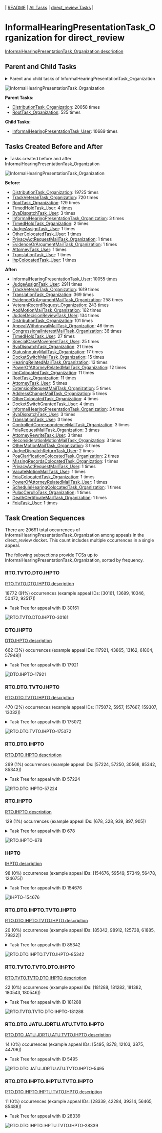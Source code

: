 <!-- DO NOT EDIT THIS FILE.  This file is autogenerated. -->
| [README](../README.md) | [All Tasks](../alltasks.md) | [direct_review Tasks](tasklist.md) |

# InformalHearingPresentationTask_Organization for direct_review

[InformalHearingPresentationTask_Organization description](../descr/InformalHearingPresentationTask_Organization.md)

## Parent and Child Tasks

<details><summary markdown='span'>Parent and child tasks of InformalHearingPresentationTask_Organization
</summary>

```
digraph G {
rankdir=LR;
node [shape=box]
"InformalHearingPresentationTask_Organization" -> "InformalHearingPresentationTask_User" [label=10689]
"DistributionTask_Organization" -> "InformalHearingPresentationTask_Organization" [label=20058]
"RootTask_Organization" -> "InformalHearingPresentationTask_Organization" [label=525]
}
```
</details>

![InformalHearingPresentationTask_Organization](dot/InformalHearingPresentationTask_Organization-parentchild.dot.png)

**Parent Tasks:**

   * [DistributionTask_Organization](DistributionTask_Organization.md): 20058 times
   * [RootTask_Organization](RootTask_Organization.md): 525 times

**Child Tasks:**

   * [InformalHearingPresentationTask_User](InformalHearingPresentationTask_User.md): 10689 times

## Tasks Created Before and After

<details><summary markdown='span'>Tasks created before and after InformalHearingPresentationTask_Organization</summary>

```
digraph G {
rankdir=LR;

"InformalHearingPresentationTask_Organization" -> "InformalHearingPresentationTask_User" [label=10055]
"InformalHearingPresentationTask_Organization" -> "JudgeAssignTask_User" [label=2911]
"InformalHearingPresentationTask_Organization" -> "TrackVeteranTask_Organization" [label=1619]
"InformalHearingPresentationTask_Organization" -> "TranslationTask_Organization" [label=369]
"InformalHearingPresentationTask_Organization" -> "EvidenceOrArgumentMailTask_Organization" [label=258]
"InformalHearingPresentationTask_Organization" -> "VeteranRecordRequest_Organization" [label=243]
"InformalHearingPresentationTask_Organization" -> "AodMotionMailTask_Organization" [label=162]
"InformalHearingPresentationTask_Organization" -> "JudgeDecisionReviewTask_User" [label=134]
"InformalHearingPresentationTask_Organization" -> "DistributionTask_Organization" [label=101]
"InformalHearingPresentationTask_Organization" -> "AppealWithdrawalMailTask_Organization" [label=46]
"InformalHearingPresentationTask_Organization" -> "CongressionalInterestMailTask_Organization" [label=36]
"InformalHearingPresentationTask_Organization" -> "TimedHoldTask_User" [label=27]
"InformalHearingPresentationTask_Organization" -> "SpecialCaseMovementTask_User" [label=25]
"InformalHearingPresentationTask_Organization" -> "BvaDispatchTask_Organization" [label=21]
"InformalHearingPresentationTask_Organization" -> "StatusInquiryMailTask_Organization" [label=17]
"InformalHearingPresentationTask_Organization" -> "DocketSwitchMailTask_Organization" [label=15]
"InformalHearingPresentationTask_Organization" -> "HearingRelatedMailTask_Organization" [label=13]
"InformalHearingPresentationTask_Organization" -> "PowerOfAttorneyRelatedMailTask_Organization" [label=12]
"InformalHearingPresentationTask_Organization" -> "RootTask_Organization" [label=11]
"InformalHearingPresentationTask_Organization" -> "IhpColocatedTask_Organization" [label=11]
"InformalHearingPresentationTask_Organization" -> "ExtensionRequestMailTask_Organization" [label=5]
"InformalHearingPresentationTask_Organization" -> "AttorneyTask_User" [label=5]
"InformalHearingPresentationTask_Organization" -> "AddressChangeMailTask_Organization" [label=5]
"InformalHearingPresentationTask_Organization" -> "OtherColocatedTask_Organization" [label=4]
"InformalHearingPresentationTask_Organization" -> "DocketSwitchGrantedTask_User" [label=4]
"InformalHearingPresentationTask_Organization" -> "TranslationTask_User" [label=3]
"InformalHearingPresentationTask_Organization" -> "ReconsiderationMotionMailTask_Organization" [label=3]
"InformalHearingPresentationTask_Organization" -> "OtherMotionMailTask_Organization" [label=3]
"InformalHearingPresentationTask_Organization" -> "InformalHearingPresentationTask_Organization" [label=3]
"InformalHearingPresentationTask_Organization" -> "FoiaRequestMailTask_Organization" [label=3]
"InformalHearingPresentationTask_Organization" -> "ControlledCorrespondenceMailTask_Organization" [label=3]
"InformalHearingPresentationTask_Organization" -> "BvaDispatchTask_User" [label=3]
"InformalHearingPresentationTask_Organization" -> "AttorneyRewriteTask_User" [label=3]
"InformalHearingPresentationTask_Organization" -> "PoaClarificationColocatedTask_Organization" [label=2]
"InformalHearingPresentationTask_Organization" -> "JudgeDispatchReturnTask_User" [label=2]
"InformalHearingPresentationTask_Organization" -> "VacateMotionMailTask_User" [label=1]
"InformalHearingPresentationTask_Organization" -> "ScheduleHearingColocatedTask_Organization" [label=1]
"InformalHearingPresentationTask_Organization" -> "PulacCerulloTask_Organization" [label=1]
"InformalHearingPresentationTask_Organization" -> "PrivacyActRequestMailTask_User" [label=1]
"InformalHearingPresentationTask_Organization" -> "PowerOfAttorneyRelatedMailTask_User" [label=1]
"InformalHearingPresentationTask_Organization" -> "MissingRecordsColocatedTask_Organization" [label=1]
"InformalHearingPresentationTask_Organization" -> "FoiaTask_User" [label=1]
"InformalHearingPresentationTask_Organization" -> "FoiaColocatedTask_Organization" [label=1]
"InformalHearingPresentationTask_Organization" -> "DeathCertificateMailTask_Organization" [label=1]
"DistributionTask_Organization" -> "InformalHearingPresentationTask_Organization" [label=19725]
"TrackVeteranTask_Organization" -> "InformalHearingPresentationTask_Organization" [label=720]
"RootTask_Organization" -> "InformalHearingPresentationTask_Organization" [label=129]
"TimedHoldTask_User" -> "InformalHearingPresentationTask_Organization" [label=4]
"InformalHearingPresentationTask_Organization" -> "InformalHearingPresentationTask_Organization" [label=3]
"BvaDispatchTask_User" -> "InformalHearingPresentationTask_Organization" [label=3]
"TimedHoldTask_Organization" -> "InformalHearingPresentationTask_Organization" [label=2]
"TranslationTask_User" -> "InformalHearingPresentationTask_Organization" [label=1]
"PrivacyActRequestMailTask_Organization" -> "InformalHearingPresentationTask_Organization" [label=1]
"OtherColocatedTask_User" -> "InformalHearingPresentationTask_Organization" [label=1]
"JudgeAssignTask_User" -> "InformalHearingPresentationTask_Organization" [label=1]
"IhpColocatedTask_User" -> "InformalHearingPresentationTask_Organization" [label=1]
"EvidenceOrArgumentMailTask_Organization" -> "InformalHearingPresentationTask_Organization" [label=1]
"AttorneyTask_User" -> "InformalHearingPresentationTask_Organization" [label=1]
}
```
</details>

![InformalHearingPresentationTask_Organization](dot/InformalHearingPresentationTask_Organization.dot.png)

**Before:**

   * [DistributionTask_Organization](DistributionTask_Organization.md): 19725 times
   * [TrackVeteranTask_Organization](TrackVeteranTask_Organization.md): 720 times
   * [RootTask_Organization](RootTask_Organization.md): 129 times
   * [TimedHoldTask_User](TimedHoldTask_User.md): 4 times
   * [BvaDispatchTask_User](BvaDispatchTask_User.md): 3 times
   * [InformalHearingPresentationTask_Organization](InformalHearingPresentationTask_Organization.md): 3 times
   * [TimedHoldTask_Organization](TimedHoldTask_Organization.md): 2 times
   * [JudgeAssignTask_User](JudgeAssignTask_User.md): 1 times
   * [OtherColocatedTask_User](OtherColocatedTask_User.md): 1 times
   * [PrivacyActRequestMailTask_Organization](PrivacyActRequestMailTask_Organization.md): 1 times
   * [EvidenceOrArgumentMailTask_Organization](EvidenceOrArgumentMailTask_Organization.md): 1 times
   * [AttorneyTask_User](AttorneyTask_User.md): 1 times
   * [TranslationTask_User](TranslationTask_User.md): 1 times
   * [IhpColocatedTask_User](IhpColocatedTask_User.md): 1 times

**After:**

   * [InformalHearingPresentationTask_User](InformalHearingPresentationTask_User.md): 10055 times
   * [JudgeAssignTask_User](JudgeAssignTask_User.md): 2911 times
   * [TrackVeteranTask_Organization](TrackVeteranTask_Organization.md): 1619 times
   * [TranslationTask_Organization](TranslationTask_Organization.md): 369 times
   * [EvidenceOrArgumentMailTask_Organization](EvidenceOrArgumentMailTask_Organization.md): 258 times
   * [VeteranRecordRequest_Organization](VeteranRecordRequest_Organization.md): 243 times
   * [AodMotionMailTask_Organization](AodMotionMailTask_Organization.md): 162 times
   * [JudgeDecisionReviewTask_User](JudgeDecisionReviewTask_User.md): 134 times
   * [DistributionTask_Organization](DistributionTask_Organization.md): 101 times
   * [AppealWithdrawalMailTask_Organization](AppealWithdrawalMailTask_Organization.md): 46 times
   * [CongressionalInterestMailTask_Organization](CongressionalInterestMailTask_Organization.md): 36 times
   * [TimedHoldTask_User](TimedHoldTask_User.md): 27 times
   * [SpecialCaseMovementTask_User](SpecialCaseMovementTask_User.md): 25 times
   * [BvaDispatchTask_Organization](BvaDispatchTask_Organization.md): 21 times
   * [StatusInquiryMailTask_Organization](StatusInquiryMailTask_Organization.md): 17 times
   * [DocketSwitchMailTask_Organization](DocketSwitchMailTask_Organization.md): 15 times
   * [HearingRelatedMailTask_Organization](HearingRelatedMailTask_Organization.md): 13 times
   * [PowerOfAttorneyRelatedMailTask_Organization](PowerOfAttorneyRelatedMailTask_Organization.md): 12 times
   * [IhpColocatedTask_Organization](IhpColocatedTask_Organization.md): 11 times
   * [RootTask_Organization](RootTask_Organization.md): 11 times
   * [AttorneyTask_User](AttorneyTask_User.md): 5 times
   * [ExtensionRequestMailTask_Organization](ExtensionRequestMailTask_Organization.md): 5 times
   * [AddressChangeMailTask_Organization](AddressChangeMailTask_Organization.md): 5 times
   * [OtherColocatedTask_Organization](OtherColocatedTask_Organization.md): 4 times
   * [DocketSwitchGrantedTask_User](DocketSwitchGrantedTask_User.md): 4 times
   * [InformalHearingPresentationTask_Organization](InformalHearingPresentationTask_Organization.md): 3 times
   * [BvaDispatchTask_User](BvaDispatchTask_User.md): 3 times
   * [TranslationTask_User](TranslationTask_User.md): 3 times
   * [ControlledCorrespondenceMailTask_Organization](ControlledCorrespondenceMailTask_Organization.md): 3 times
   * [FoiaRequestMailTask_Organization](FoiaRequestMailTask_Organization.md): 3 times
   * [AttorneyRewriteTask_User](AttorneyRewriteTask_User.md): 3 times
   * [ReconsiderationMotionMailTask_Organization](ReconsiderationMotionMailTask_Organization.md): 3 times
   * [OtherMotionMailTask_Organization](OtherMotionMailTask_Organization.md): 3 times
   * [JudgeDispatchReturnTask_User](JudgeDispatchReturnTask_User.md): 2 times
   * [PoaClarificationColocatedTask_Organization](PoaClarificationColocatedTask_Organization.md): 2 times
   * [MissingRecordsColocatedTask_Organization](MissingRecordsColocatedTask_Organization.md): 1 times
   * [PrivacyActRequestMailTask_User](PrivacyActRequestMailTask_User.md): 1 times
   * [VacateMotionMailTask_User](VacateMotionMailTask_User.md): 1 times
   * [FoiaColocatedTask_Organization](FoiaColocatedTask_Organization.md): 1 times
   * [PowerOfAttorneyRelatedMailTask_User](PowerOfAttorneyRelatedMailTask_User.md): 1 times
   * [ScheduleHearingColocatedTask_Organization](ScheduleHearingColocatedTask_Organization.md): 1 times
   * [PulacCerulloTask_Organization](PulacCerulloTask_Organization.md): 1 times
   * [DeathCertificateMailTask_Organization](DeathCertificateMailTask_Organization.md): 1 times
   * [FoiaTask_User](FoiaTask_User.md): 1 times

## Task Creation Sequences

There are 20691 total occurrences of InformalHearingPresentationTask_Organization among appeals in the direct_review docket.  This count includes multiple occurrences in a single appeal.

The following subsections provide TCSs up to InformalHearingPresentationTask_Organization, sorted by frequency.

### RTO.TVTO.DTO.IHPTO

[RTO.TVTO.DTO.IHPTO description](../descr/RTO.TVTO.DTO.IHPTO.md)

18772 (91%) occurrences (example appeal IDs: [30161, 13689, 10346, 50472, 92517])

<details><summary markdown='span'>Task Tree for appeal with ID 30161</summary>

```
@startuml
skinparam {
  ObjectBorderColor #555
  ObjectBorderThickness 0
  ObjectFontStyle bold
  ObjectFontSize 14
  ObjectAttributeFontColor #333
  ObjectAttributeFontSize 12
}
  object 0.RootTask #8dd3c7 {
Organization
}
  object 1.TrackVeteranTask #bebada {
Organization
}
  object 2.DistributionTask #ffffb3 {
Organization
}
  object 3.InformalHearingPresentationTask #fdb462 {
Organization  <back:white>    </back>
}
  object 4.VeteranRecordRequest #ffed6f {
Organization
}
  object 5.InformalHearingPresentationTask #fdb462 {
User
}
  object 6.InformalHearingPresentationTask #fdb462 {
User
}
  object 7.JudgeAssignTask #ccebc5 {
User
}
  object 8.JudgeAssignTask #ccebc5 {
User
}
  object 9.JudgeDecisionReviewTask #d9d9d9 {
User
}
  object 10.AttorneyTask #bc80bd {
User
}
  object 11.AttorneyRewriteTask #b3de69 {
User
}
  object 12.NewRepArgumentsColocatedTask #ffed6f {
Organization
}
  object 13.NewRepArgumentsColocatedTask #ffed6f {
User
}
  object 14.QualityReviewTask #fdb462 {
Organization
}
  object 15.QualityReviewTask #fdb462 {
User
}
  object 16.JudgeQualityReviewTask #bc80bd {
User
}
  object 17.AttorneyQualityReviewTask #bc80bd {
User
}
  object 18.OtherColocatedTask #80b1d3 {
Organization
}
  object 19.OtherColocatedTask #80b1d3 {
User
}
  object 20.OtherColocatedTask #80b1d3 {
User
}
  object 21.JudgeAssignTask #ccebc5 {
User
}
  object 22.JudgeDecisionReviewTask #d9d9d9 {
User
}
  object 23.AttorneyTask #bc80bd {
User
}
  object 24.JudgeQualityReviewTask #bc80bd {
User
}
  object 25.MissingRecordsColocatedTask #bebada {
Organization
}
  object 26.MissingRecordsColocatedTask #bebada {
User
}
  object 27.TimedHoldTask #fccde5 {
User
}
  object 28.TimedHoldTask #fccde5 {
User
}
  object 29.TimedHoldTask #fccde5 {
User
}
  object 30.TimedHoldTask #fccde5 {
User
}
  object 31.TimedHoldTask #fccde5 {
User
}
  object 32.AttorneyTask #bc80bd {
User
}
  object 33.AttorneyTask #bc80bd {
User
}
  object 34.AttorneyQualityReviewTask #bc80bd {
User
}
  object 35.AttorneyRewriteTask #b3de69 {
User
}
  object 36.AttorneyRewriteTask #b3de69 {
User
}
  object 37.AttorneyRewriteTask #b3de69 {
User
}
  object 38.AttorneyRewriteTask #b3de69 {
User
}
  object 39.AttorneyRewriteTask #b3de69 {
User
}
  object 40.AttorneyQualityReviewTask #bc80bd {
User
}
  object 41.BvaDispatchTask #b3de69 {
Organization
}
  object 42.BvaDispatchTask #b3de69 {
User
}
0.RootTask -- 1.TrackVeteranTask
0.RootTask -- 2.DistributionTask
2.DistributionTask -- 3.InformalHearingPresentationTask
0.RootTask -- 4.VeteranRecordRequest
3.InformalHearingPresentationTask -- 5.InformalHearingPresentationTask
3.InformalHearingPresentationTask -- 6.InformalHearingPresentationTask
0.RootTask -- 7.JudgeAssignTask
0.RootTask -- 8.JudgeAssignTask
0.RootTask -- 9.JudgeDecisionReviewTask
9.JudgeDecisionReviewTask -- 10.AttorneyTask
9.JudgeDecisionReviewTask -- 11.AttorneyRewriteTask
11.AttorneyRewriteTask -- 12.NewRepArgumentsColocatedTask
12.NewRepArgumentsColocatedTask -- 13.NewRepArgumentsColocatedTask
0.RootTask -- 14.QualityReviewTask
14.QualityReviewTask -- 15.QualityReviewTask
15.QualityReviewTask -- 16.JudgeQualityReviewTask
16.JudgeQualityReviewTask -- 17.AttorneyQualityReviewTask
17.AttorneyQualityReviewTask -- 18.OtherColocatedTask
18.OtherColocatedTask -- 19.OtherColocatedTask
18.OtherColocatedTask -- 20.OtherColocatedTask
0.RootTask -- 21.JudgeAssignTask
0.RootTask -- 22.JudgeDecisionReviewTask
22.JudgeDecisionReviewTask -- 23.AttorneyTask
15.QualityReviewTask -- 24.JudgeQualityReviewTask
24.JudgeQualityReviewTask -- 25.MissingRecordsColocatedTask
25.MissingRecordsColocatedTask -- 26.MissingRecordsColocatedTask
26.MissingRecordsColocatedTask -- 27.TimedHoldTask
26.MissingRecordsColocatedTask -- 28.TimedHoldTask
26.MissingRecordsColocatedTask -- 29.TimedHoldTask
26.MissingRecordsColocatedTask -- 30.TimedHoldTask
26.MissingRecordsColocatedTask -- 31.TimedHoldTask
22.JudgeDecisionReviewTask -- 32.AttorneyTask
22.JudgeDecisionReviewTask -- 33.AttorneyTask
24.JudgeQualityReviewTask -- 34.AttorneyQualityReviewTask
22.JudgeDecisionReviewTask -- 35.AttorneyRewriteTask
22.JudgeDecisionReviewTask -- 36.AttorneyRewriteTask
22.JudgeDecisionReviewTask -- 37.AttorneyRewriteTask
22.JudgeDecisionReviewTask -- 38.AttorneyRewriteTask
22.JudgeDecisionReviewTask -- 39.AttorneyRewriteTask
24.JudgeQualityReviewTask -- 40.AttorneyQualityReviewTask
0.RootTask -- 41.BvaDispatchTask
41.BvaDispatchTask -- 42.BvaDispatchTask
@enduml
```
</details>

![RTO.TVTO.DTO.IHPTO-30161](uml/RTO.TVTO.DTO.IHPTO-30161.png)

### DTO.IHPTO

[DTO.IHPTO description](../descr/DTO.IHPTO.md)

662 (3%) occurrences (example appeal IDs: [17921, 43865, 13162, 61804, 57948])

<details><summary markdown='span'>Task Tree for appeal with ID 17921</summary>

```
@startuml
skinparam {
  ObjectBorderColor #555
  ObjectBorderThickness 0
  ObjectFontStyle bold
  ObjectFontSize 14
  ObjectAttributeFontColor #333
  ObjectAttributeFontSize 12
}
  object 0.RootTask #8dd3c7 {
Organization
}
  object 1.TrackVeteranTask #bebada {
Organization
}
  object 2.DistributionTask #ffffb3 {
Organization
}
  object 3.InformalHearingPresentationTask #fdb462 {
Organization  <back:white>    </back>
}
  object 4.InformalHearingPresentationTask #fdb462 {
User
}
  object 5.JudgeAssignTask #ccebc5 {
User
}
  object 6.JudgeDecisionReviewTask #d9d9d9 {
User
}
  object 7.AttorneyTask #bc80bd {
User
}
0.RootTask -- 1.TrackVeteranTask
0.RootTask -- 2.DistributionTask
2.DistributionTask -- 3.InformalHearingPresentationTask
3.InformalHearingPresentationTask -- 4.InformalHearingPresentationTask
0.RootTask -- 5.JudgeAssignTask
0.RootTask -- 6.JudgeDecisionReviewTask
6.JudgeDecisionReviewTask -- 7.AttorneyTask
@enduml
```
</details>

![DTO.IHPTO-17921](uml/DTO.IHPTO-17921.png)

### RTO.DTO.TVTO.IHPTO

[RTO.DTO.TVTO.IHPTO description](../descr/RTO.DTO.TVTO.IHPTO.md)

470 (2%) occurrences (example appeal IDs: [175072, 5957, 157667, 159307, 13032])

<details><summary markdown='span'>Task Tree for appeal with ID 175072</summary>

```
@startuml
skinparam {
  ObjectBorderColor #555
  ObjectBorderThickness 0
  ObjectFontStyle bold
  ObjectFontSize 14
  ObjectAttributeFontColor #333
  ObjectAttributeFontSize 12
}
  object 0.RootTask #8dd3c7 {
Organization
}
  object 1.TrackVeteranTask #bebada {
Organization
}
  object 2.DistributionTask #ffffb3 {
Organization
}
  object 3.InformalHearingPresentationTask #fdb462 {
Organization  <back:white>    </back>
}
  object 4.TrackVeteranTask #bebada {
Organization
}
  object 5.InformalHearingPresentationTask #fdb462 {
Organization  <back:white>    </back>
}
  object 6.TrackVeteranTask #bebada {
Organization
}
  object 7.TrackVeteranTask #bebada {
Organization
}
0.RootTask -- 1.TrackVeteranTask
0.RootTask -- 2.DistributionTask
2.DistributionTask -- 3.InformalHearingPresentationTask
0.RootTask -- 4.TrackVeteranTask
2.DistributionTask -- 5.InformalHearingPresentationTask
0.RootTask -- 6.TrackVeteranTask
0.RootTask -- 7.TrackVeteranTask
@enduml
```
</details>

![RTO.DTO.TVTO.IHPTO-175072](uml/RTO.DTO.TVTO.IHPTO-175072.png)

### RTO.DTO.IHPTO

[RTO.DTO.IHPTO description](../descr/RTO.DTO.IHPTO.md)

269 (1%) occurrences (example appeal IDs: [57224, 57250, 30568, 85342, 85343])

<details><summary markdown='span'>Task Tree for appeal with ID 57224</summary>

```
@startuml
skinparam {
  ObjectBorderColor #555
  ObjectBorderThickness 0
  ObjectFontStyle bold
  ObjectFontSize 14
  ObjectAttributeFontColor #333
  ObjectAttributeFontSize 12
}
  object 0.RootTask #8dd3c7 {
Organization
}
  object 1.TrackVeteranTask #bebada {
Organization
}
  object 2.DistributionTask #ffffb3 {
Organization
}
  object 3.InformalHearingPresentationTask #fdb462 {
Organization  <back:white>    </back>
}
  object 4.InformalHearingPresentationTask #fdb462 {
User
}
  object 5.TrackVeteranTask #bebada {
Organization
}
  object 6.InformalHearingPresentationTask #fdb462 {
Organization  <back:white>    </back>
}
  object 7.JudgeAssignTask #ccebc5 {
User
}
  object 8.JudgeDecisionReviewTask #d9d9d9 {
User
}
  object 9.AttorneyTask #bc80bd {
User
}
  object 10.FoiaColocatedTask #fccde5 {
Organization
}
  object 11.FoiaTask #fb8072 {
Organization
}
  object 12.FoiaTask #fb8072 {
User
}
  object 13.TrackVeteranTask #bebada {
Organization
}
  object 14.InformalHearingPresentationTask #fdb462 {
Organization  <back:white>    </back>
}
  object 15.TrackVeteranTask #bebada {
Organization
}
  object 16.TrackVeteranTask #bebada {
Organization
}
  object 17.InformalHearingPresentationTask #fdb462 {
Organization  <back:white>    </back>
}
  object 18.TrackVeteranTask #bebada {
Organization
}
  object 19.TrackVeteranTask #bebada {
Organization
}
0.RootTask -- 1.TrackVeteranTask
0.RootTask -- 2.DistributionTask
2.DistributionTask -- 3.InformalHearingPresentationTask
3.InformalHearingPresentationTask -- 4.InformalHearingPresentationTask
0.RootTask -- 5.TrackVeteranTask
0.RootTask -- 6.InformalHearingPresentationTask
0.RootTask -- 7.JudgeAssignTask
0.RootTask -- 8.JudgeDecisionReviewTask
8.JudgeDecisionReviewTask -- 9.AttorneyTask
9.AttorneyTask -- 10.FoiaColocatedTask
10.FoiaColocatedTask -- 11.FoiaTask
11.FoiaTask -- 12.FoiaTask
0.RootTask -- 13.TrackVeteranTask
0.RootTask -- 14.InformalHearingPresentationTask
0.RootTask -- 15.TrackVeteranTask
0.RootTask -- 16.TrackVeteranTask
0.RootTask -- 17.InformalHearingPresentationTask
0.RootTask -- 18.TrackVeteranTask
0.RootTask -- 19.TrackVeteranTask
@enduml
```
</details>

![RTO.DTO.IHPTO-57224](uml/RTO.DTO.IHPTO-57224.png)

### RTO.IHPTO

[RTO.IHPTO description](../descr/RTO.IHPTO.md)

129 (1%) occurrences (example appeal IDs: [678, 328, 939, 897, 905])

<details><summary markdown='span'>Task Tree for appeal with ID 678</summary>

```
@startuml
skinparam {
  ObjectBorderColor #555
  ObjectBorderThickness 0
  ObjectFontStyle bold
  ObjectFontSize 14
  ObjectAttributeFontColor #333
  ObjectAttributeFontSize 12
}
  object 0.RootTask #8dd3c7 {
Organization
}
  object 1.InformalHearingPresentationTask #fdb462 {
Organization  <back:white>    </back>
}
  object 2.JudgeDecisionReviewTask #d9d9d9 {
User
}
  object 3.AttorneyTask #bc80bd {
User
}
  object 4.BvaDispatchTask #b3de69 {
Organization
}
  object 5.BvaDispatchTask #b3de69 {
User
}
0.RootTask -- 1.InformalHearingPresentationTask
0.RootTask -- 2.JudgeDecisionReviewTask
2.JudgeDecisionReviewTask -- 3.AttorneyTask
0.RootTask -- 4.BvaDispatchTask
4.BvaDispatchTask -- 5.BvaDispatchTask
@enduml
```
</details>

![RTO.IHPTO-678](uml/RTO.IHPTO-678.png)

### IHPTO

[IHPTO description](../descr/IHPTO.md)

98 (0%) occurrences (example appeal IDs: [154676, 59549, 57349, 56478, 124675])

<details><summary markdown='span'>Task Tree for appeal with ID 154676</summary>

```
@startuml
skinparam {
  ObjectBorderColor #555
  ObjectBorderThickness 0
  ObjectFontStyle bold
  ObjectFontSize 14
  ObjectAttributeFontColor #333
  ObjectAttributeFontSize 12
}
  object 0.RootTask #8dd3c7 {
Organization
}
  object 1.TrackVeteranTask #bebada {
Organization
}
  object 2.DistributionTask #ffffb3 {
Organization
}
  object 3.InformalHearingPresentationTask #fdb462 {
Organization  <back:white>    </back>
}
0.RootTask -- 1.TrackVeteranTask
0.RootTask -- 2.DistributionTask
2.DistributionTask -- 3.InformalHearingPresentationTask
@enduml
```
</details>

![IHPTO-154676](uml/IHPTO-154676.png)

### RTO.DTO.IHPTO.TVTO.IHPTO

[RTO.DTO.IHPTO.TVTO.IHPTO description](../descr/RTO.DTO.IHPTO.TVTO.IHPTO.md)

26 (0%) occurrences (example appeal IDs: [85342, 98912, 125738, 61885, 79822])

<details><summary markdown='span'>Task Tree for appeal with ID 85342</summary>

```
@startuml
skinparam {
  ObjectBorderColor #555
  ObjectBorderThickness 0
  ObjectFontStyle bold
  ObjectFontSize 14
  ObjectAttributeFontColor #333
  ObjectAttributeFontSize 12
}
  object 0.RootTask #8dd3c7 {
Organization
}
  object 1.TrackVeteranTask #bebada {
Organization
}
  object 2.DistributionTask #ffffb3 {
Organization
}
  object 3.InformalHearingPresentationTask #fdb462 {
Organization  <back:white>    </back>
}
  object 4.TrackVeteranTask #bebada {
Organization
}
  object 5.InformalHearingPresentationTask #fdb462 {
Organization  <back:white>    </back>
}
  object 6.InformalHearingPresentationTask #fdb462 {
User
}
  object 7.InformalHearingPresentationTask #fdb462 {
User
}
  object 8.TrackVeteranTask #bebada {
Organization
}
0.RootTask -- 1.TrackVeteranTask
0.RootTask -- 2.DistributionTask
2.DistributionTask -- 3.InformalHearingPresentationTask
0.RootTask -- 4.TrackVeteranTask
0.RootTask -- 5.InformalHearingPresentationTask
5.InformalHearingPresentationTask -- 6.InformalHearingPresentationTask
5.InformalHearingPresentationTask -- 7.InformalHearingPresentationTask
0.RootTask -- 8.TrackVeteranTask
@enduml
```
</details>

![RTO.DTO.IHPTO.TVTO.IHPTO-85342](uml/RTO.DTO.IHPTO.TVTO.IHPTO-85342.png)

### RTO.TVTO.TVTO.DTO.IHPTO

[RTO.TVTO.TVTO.DTO.IHPTO description](../descr/RTO.TVTO.TVTO.DTO.IHPTO.md)

22 (0%) occurrences (example appeal IDs: [181288, 181282, 181382, 180543, 180546])

<details><summary markdown='span'>Task Tree for appeal with ID 181288</summary>

```
@startuml
skinparam {
  ObjectBorderColor #555
  ObjectBorderThickness 0
  ObjectFontStyle bold
  ObjectFontSize 14
  ObjectAttributeFontColor #333
  ObjectAttributeFontSize 12
}
  object 0.RootTask #8dd3c7 {
Organization
}
  object 1.TrackVeteranTask #bebada {
Organization
}
  object 2.TrackVeteranTask #bebada {
Organization
}
  object 3.DistributionTask #ffffb3 {
Organization
}
  object 4.InformalHearingPresentationTask #fdb462 {
Organization  <back:white>    </back>
}
0.RootTask -- 1.TrackVeteranTask
0.RootTask -- 2.TrackVeteranTask
0.RootTask -- 3.DistributionTask
3.DistributionTask -- 4.InformalHearingPresentationTask
@enduml
```
</details>

![RTO.TVTO.TVTO.DTO.IHPTO-181288](uml/RTO.TVTO.TVTO.DTO.IHPTO-181288.png)

### RTO.DTO.JATU.JDRTU.ATU.TVTO.IHPTO

[RTO.DTO.JATU.JDRTU.ATU.TVTO.IHPTO description](../descr/RTO.DTO.JATU.JDRTU.ATU.TVTO.IHPTO.md)

14 (0%) occurrences (example appeal IDs: [5495, 8378, 12103, 3875, 44706])

<details><summary markdown='span'>Task Tree for appeal with ID 5495</summary>

```
@startuml
skinparam {
  ObjectBorderColor #555
  ObjectBorderThickness 0
  ObjectFontStyle bold
  ObjectFontSize 14
  ObjectAttributeFontColor #333
  ObjectAttributeFontSize 12
}
  object 0.RootTask #8dd3c7 {
Organization
}
  object 1.TrackVeteranTask #bebada {
Organization
}
  object 2.DistributionTask #ffffb3 {
Organization
}
  object 3.InformalHearingPresentationTask #fdb462 {
Organization  <back:white>    </back>
}
  object 4.InformalHearingPresentationTask #fdb462 {
User
}
  object 5.JudgeAssignTask #ccebc5 {
User
}
  object 6.JudgeDecisionReviewTask #d9d9d9 {
User
}
  object 7.AttorneyTask #bc80bd {
User
}
  object 8.TrackVeteranTask #bebada {
Organization
}
  object 9.InformalHearingPresentationTask #fdb462 {
Organization  <back:white>    </back>
}
  object 10.BvaDispatchTask #b3de69 {
Organization
}
  object 11.BvaDispatchTask #b3de69 {
User
}
  object 12.InformalHearingPresentationTask #fdb462 {
User
}
0.RootTask -- 1.TrackVeteranTask
0.RootTask -- 2.DistributionTask
2.DistributionTask -- 3.InformalHearingPresentationTask
3.InformalHearingPresentationTask -- 4.InformalHearingPresentationTask
0.RootTask -- 5.JudgeAssignTask
0.RootTask -- 6.JudgeDecisionReviewTask
6.JudgeDecisionReviewTask -- 7.AttorneyTask
0.RootTask -- 8.TrackVeteranTask
0.RootTask -- 9.InformalHearingPresentationTask
0.RootTask -- 10.BvaDispatchTask
10.BvaDispatchTask -- 11.BvaDispatchTask
9.InformalHearingPresentationTask -- 12.InformalHearingPresentationTask
@enduml
```
</details>

![RTO.DTO.JATU.JDRTU.ATU.TVTO.IHPTO-5495](uml/RTO.DTO.JATU.JDRTU.ATU.TVTO.IHPTO-5495.png)

### RTO.DTO.IHPTO.IHPTU.TVTO.IHPTO

[RTO.DTO.IHPTO.IHPTU.TVTO.IHPTO description](../descr/RTO.DTO.IHPTO.IHPTU.TVTO.IHPTO.md)

11 (0%) occurrences (example appeal IDs: [28339, 42284, 39314, 56465, 85488])

<details><summary markdown='span'>Task Tree for appeal with ID 28339</summary>

```
@startuml
skinparam {
  ObjectBorderColor #555
  ObjectBorderThickness 0
  ObjectFontStyle bold
  ObjectFontSize 14
  ObjectAttributeFontColor #333
  ObjectAttributeFontSize 12
}
  object 0.RootTask #8dd3c7 {
Organization
}
  object 1.TrackVeteranTask #bebada {
Organization
}
  object 2.DistributionTask #ffffb3 {
Organization
}
  object 3.InformalHearingPresentationTask #fdb462 {
Organization  <back:white>    </back>
}
  object 4.InformalHearingPresentationTask #fdb462 {
User
}
  object 5.TrackVeteranTask #bebada {
Organization
}
  object 6.InformalHearingPresentationTask #fdb462 {
Organization  <back:white>    </back>
}
  object 7.TrackVeteranTask #bebada {
Organization
}
  object 8.InformalHearingPresentationTask #fdb462 {
Organization  <back:white>    </back>
}
  object 9.EvidenceOrArgumentMailTask #ffffb3 {
Organization
}
  object 10.EvidenceOrArgumentMailTask #ffffb3 {
Organization
}
  object 11.EvidenceOrArgumentMailTask #ffffb3 {
User
}
  object 12.EvidenceOrArgumentMailTask #ffffb3 {
Organization
}
  object 13.EvidenceOrArgumentMailTask #ffffb3 {
Organization
}
  object 14.EvidenceOrArgumentMailTask #ffffb3 {
User
}
  object 15.JudgeAssignTask #ccebc5 {
User
}
  object 16.JudgeDecisionReviewTask #d9d9d9 {
User
}
  object 17.AttorneyTask #bc80bd {
User
}
  object 18.BvaDispatchTask #b3de69 {
Organization
}
  object 19.BvaDispatchTask #b3de69 {
User
}
  object 20.BvaDispatchTask #b3de69 {
User
}
0.RootTask -- 1.TrackVeteranTask
0.RootTask -- 2.DistributionTask
2.DistributionTask -- 3.InformalHearingPresentationTask
3.InformalHearingPresentationTask -- 4.InformalHearingPresentationTask
0.RootTask -- 5.TrackVeteranTask
0.RootTask -- 6.InformalHearingPresentationTask
0.RootTask -- 7.TrackVeteranTask
0.RootTask -- 8.InformalHearingPresentationTask
0.RootTask -- 9.EvidenceOrArgumentMailTask
9.EvidenceOrArgumentMailTask -- 10.EvidenceOrArgumentMailTask
10.EvidenceOrArgumentMailTask -- 11.EvidenceOrArgumentMailTask
0.RootTask -- 12.EvidenceOrArgumentMailTask
12.EvidenceOrArgumentMailTask -- 13.EvidenceOrArgumentMailTask
13.EvidenceOrArgumentMailTask -- 14.EvidenceOrArgumentMailTask
0.RootTask -- 15.JudgeAssignTask
0.RootTask -- 16.JudgeDecisionReviewTask
16.JudgeDecisionReviewTask -- 17.AttorneyTask
0.RootTask -- 18.BvaDispatchTask
18.BvaDispatchTask -- 19.BvaDispatchTask
18.BvaDispatchTask -- 20.BvaDispatchTask
@enduml
```
</details>

![RTO.DTO.IHPTO.IHPTU.TVTO.IHPTO-28339](uml/RTO.DTO.IHPTO.IHPTU.TVTO.IHPTO-28339.png)

